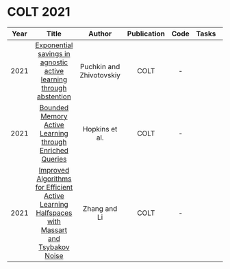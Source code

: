 # COLT 2021

| Year |                                                       Title                                                       |   Author    | Publication | Code | Tasks | Notes | Datasets| Notions |
|:----:|:-----------------------------------------------------------------------------------------------------------------:|:-----------:|:-----------:|:----:|:----:|:-----:|:-----:|:-----:|
| 2021 |             [Exponential savings in agnostic active learning through abstention](https://proceedings.mlr.press/v134/puchkin21a.html)             | Puchkin and Zhivotovskiy |    COLT     |  -   |      |       |
| 2021 |                  [Bounded Memory Active Learning through Enriched Queries](https://proceedings.mlr.press/v134/hopkins21a.html)                   |      Hopkins et al.      |    COLT     |  -   |      |       |
| 2021 | [Improved Algorithms for Efficient Active Learning Halfspaces with Massart and Tsybakov Noise](https://proceedings.mlr.press/v134/zhang21a.html) |       Zhang and Li       |    COLT     |  -   |      |       |
